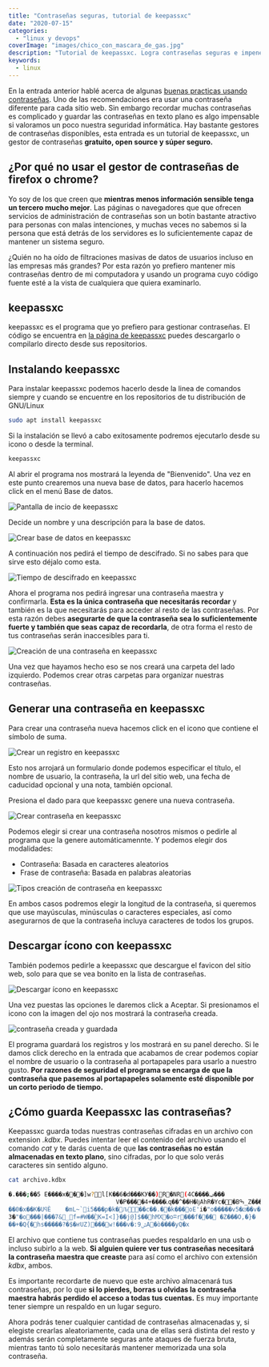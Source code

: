 ```yaml
---
title: "Contraseñas seguras, tutorial de keepassxc"
date: "2020-07-15"
categories: 
  - "linux y devops"
coverImage: "images/chico_con_mascara_de_gas.jpg"
description: "Tutorial de keepassxc. Logra contraseñas seguras e impenetrables por fuerza bruta, incluso aunque no sepas nada de criptografía."
keywords:
  - linux
---
```


En la entrada anterior hablé acerca de algunas [buenas practicas usando contraseñas](https://coffeebytes.dev/como-crear-una-contrasena-segura/). Uno de las recomendaciones era usar una contraseña diferente para cada sitio web. Sin embargo recordar muchas contraseñas es complicado y guardar las contraseñas en texto plano es algo impensable si valoramos un poco nuestra seguridad informática. Hay bastante gestores de contraseñas disponibles, esta entrada es un tutorial de keepassxc, un gestor de contraseñas **gratuito, open source y súper seguro.**

## ¿Por qué no usar el gestor de contraseñas de firefox o chrome?

Yo soy de los que creen que **mientras menos información sensible tenga un tercero mucho mejor**. Las páginas o navegadores que que ofrecen servicios de administración de contraseñas son un botín bastante atractivo para personas con malas intenciones, y muchas veces no sabemos si la persona que está detrás de los servidores es lo suficientemente capaz de mantener un sistema seguro. 

¿Quién no ha oído de filtraciones masivas de datos de usuarios incluso en las empresas más grandes? Por esta razón yo prefiero mantener mis contraseñas dentro de mi computadora y usando un programa cuyo código fuente esté a la vista de cualquiera que quiera examinarlo.

## keepassxc

keepassxc es el programa que yo prefiero para gestionar contraseñas. El código se encuentra en [la página de keepassxc](https://keepassxc.org/) puedes descargarlo o compilarlo directo desde sus repositorios.

## Instalando keepassxc

Para instalar keepassxc podemos hacerlo desde la linea de comandos siempre y cuando se encuentre en los repositorios de tu distribución de GNU/Linux

```bash
sudo apt install keepassxc
```

Si la instalación se llevó a cabo exitosamente podremos ejecutarlo desde su icono o desde la terminal.

```bash
keepassxc
```

Al abrir el programa nos mostrará la leyenda de "Bienvenido". Una vez en este punto crearemos una nueva base de datos, para hacerlo hacemos click en el menú Base de datos.

![Pantalla de incio de keepassxc](images/keepassxc-pantalla-inicio.png)

Decide un nombre y una descripción para la base de datos.

![Crear base de datos en keepassxc](images/keepassxc-crear-base-de-datos.png)

A continuación nos pedirá el tiempo de descifrado. Si no sabes para que sirve esto déjalo como esta.

![Tiempo de descifrado en keepassxc](images/keepassxc-tiempo-descifrado.png)

Ahora el programa nos pedirá ingresar una contraseña maestra y confirmarla. **Esta es la única contraseña que necesitarás recordar** y también es la que necesitarás para acceder al resto de las contraseñas. Por esta razón debes **asegurarte de que la contraseña sea lo suficientemente fuerte y también que seas capaz de recordarla**, de otra forma el resto de tus contraseñas serán inaccesibles para ti.

![Creación de una contraseña en keepassxc](images/keepassxc-contrasena.png)

Una vez que hayamos hecho eso se nos creará una carpeta del lado izquierdo. Podemos crear otras carpetas para organizar nuestras contraseñas.

## Generar una contraseña en keepassxc

Para crear una contraseña nueva hacemos click en el icono que contiene el símbolo de suma.

![Crear un registro en keepassxc](images/keepassxc-carpeta.png)

Esto nos arrojará un formulario donde podemos especificar el título, el nombre de usuario, la contraseña, la url del sitio web, una fecha de caducidad opcional y una nota, también opcional.

Presiona el dado para que keepassxc genere una nueva contraseña.

![Crear contraseña en keepassxc](images/formulario-de-contrasena-keepassxc.png)

Podemos elegir si crear una contraseña nosotros mismos o pedirle al programa que la genere automáticamennte. Y podemos elegir dos modalidades:

* Contraseña: Basada en caracteres aleatorios
* Frase de contraseña: Basada en palabras aleatorias

![Tipos creación de contraseña en keepassxc](images/modos-creacion-contrasena-keepassxc.png)

En ambos casos podremos elegir la longitud de la contraseña, si queremos que use mayúsculas, minúsculas o caracteres especiales, así como asegurarnos de que la contraseña incluya caracteres de todos los grupos. 

## Descargar ícono con keepassxc

También podemos pedirle a keepassxc que descargue el favicon del sitio web, solo para que se vea bonito en la lista de contraseñas.

![Descargar ícono en keepassxc](images/keepassxc-descargar-icono.png)

Una vez puestas las opciones le daremos click a Aceptar. Si presionamos el icono con la imagen del ojo nos mostrará la contraseña creada.

![contraseña creada y guardada](images/contrasena-guardada-keepassxc.png)

El programa guardará los registros y los mostrará en su panel derecho. Si le damos click derecho en la entrada que acabamos de crear podemos copiar el nombre de usuario o la contraseña al portapapeles para usarlo a nuestro gusto. **Por razones de seguridad el programa se encarga de que la contraseña que pasemos al portapapeles solamente esté disponible por un corto periodo de tiempo.**

## ¿Cómo guarda Keepassxc las contraseñas?

Keepassxc guarda todas nuestras contraseñas cifradas en un archivo con extension _.kdbx_. Puedes intentar leer el contenido del archivo usando el comando _cat_ y te darás cuenta de que **las contraseñas no están almacenadas en texto plano**, sino cifradas, por lo que solo verás caracteres sin sentido alguno.

```bash
cat archivo.kdbx

�.�ٞ��;��5 E����x���]w?l[K��6�d���KУ��)R�NR(4C����ݠ���
                              V�P����4+����ׁ˪q��^��H�ǉAhR�Yc��Bߒ_Z���<���C�[��W�]ސ�o�ӎ �*쑜�����i9.�e���}`�9	uܼJ+��v�~RLf����y�8�I(~E}�M��bÄ�h@'2��|#$�8�D%|�;~j:
��0�x��K�UϥÈ	�mL~`i5���p�k�᭾Ԉ��c��.�׏�k���oE'i�"o�����v5�⚂��v�p8"�n��[so�.�gȣև�H��V&�(g.���0���_w:�s�@�
3�"�o���|���7&_f=#W��ۡK=I<]}��j@]$��hMX�oʭr���f�׹��	�Z���O,�}�
��+�Q{�hs�����?�$�ҥUZ)���w!���v�:ݜ9A�ò����уQ�x
```

El archivo que contiene tus contraseñas puedes respaldarlo en una usb o incluso subirlo a la web. **Si alguien quiere ver tus contraseñas necesitará la contraseña maestra que creaste** para así como el archivo con extensión _kdbx_, ambos. 

Es importante recordarte de nuevo que este archivo almacenará tus contraseñas, por lo que **si lo pierdes, borras u olvidas la contraseña maestra habrás perdido el acceso a todas tus cuentas.** Es muy importante tener siempre un respaldo en un lugar seguro.

Ahora podrás tener cualquier cantidad de contraseñas almacenadas y, si elegiste crearlas aleatoriamente, cada una de ellas será distinta del resto y además serán completamente seguras ante ataques de fuerza bruta, mientras tanto tú solo necesitarás mantener memorizada una sola contraseña.
